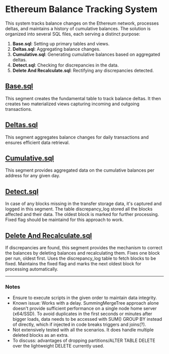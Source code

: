 # Ethereum Balance Tracking System

This system tracks balance changes on the Ethereum network, processes deltas, and maintains a history of cumulative balances. The solution is organized into several SQL files, each serving a distinct purpose:

1. **Base.sql**: Setting up primary tables and views.
2. **Deltas.sql**: Aggregating balance changes.
3. **Cumulative.sql**: Generating cumulative balances based on aggregated deltas.
4. **Detect.sql**: Checking for discrepancies in the data.
5. **Delete And Recalculate.sql**: Rectifying any discrepancies detected.

## [Base.sql](./Base.sql)

This segment creates the fundamental table to track balance deltas. It then creates two materialized views capturing incoming and outgoing transactions.

## [Deltas.sql](./Deltas.sql)

This segment aggregates balance changes for daily transactions and ensures efficient data retrieval.

## [Cumulative.sql](./Cumulative.sql)

This segment provides aggregated data on the cumulative balances per address for any given day.

## [Detect.sql](./Detect.sql)

In case of any blocks missing in the transfer storage data, it's captured and logged in this segment. The table discrepancy_log stored all the blocks affected and their data. The oldest block is marked for further processing. Fixed flag should be maintaind for this approach to work. 

## [Delete And Recalculate.sql](./Delete%20And%20Recalculate.sql)

If discrepancies are found, this segment provides the mechanism to correct the balances by deleting balances and recalculating them. Fixes one block per run, oldest first. Uses the discrepancy_log table to fetch blocks to be fixed. Maintains the fixed flag and marks the next oldest block for processing automatically.

---

### Notes

- Ensure to execute scripts in the given order to maintain data integrity.
- Known issue: Works with a delay. SummingMergeTree approach alone doesn't provide sufficient performance on a single node home server (x64/SSD). To avoid duplicates in the first seconds or minutes after bigger loads, data needs to be accessed with SUM() GROUP BY instead of directly, which if injected in code breaks triggers and joins(?). 
- Not extensively tested with all the scenarios. It does handle multiple deleted blocks as an extra.
- To discuss: advantages of dropping partitions/ALTER TABLE DELETE over the lightweight DELETE currently used. 
